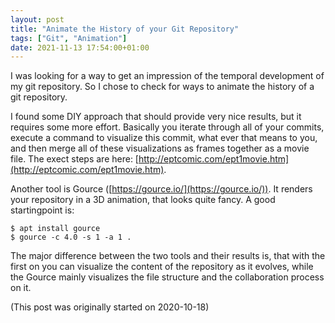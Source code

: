 ```yaml
---
layout: post
title: "Animate the History of your Git Repository"
tags: ["Git", "Animation"]
date: 2021-11-13 17:54:00+01:00
---
```


I was looking for a way to get an impression of the temporal development of my git repository.
So I chose to check for ways to animate the history of a git repository.

I found some DIY approach that should provide very nice results, but it requires some more effort.
Basically you iterate through all of your commits, execute a command to visualize this commit, what ever that means to you, and then merge all of these visualizations as frames together as a movie file.
The exect steps are here: [http://eptcomic.com/ept1movie.htm](http://eptcomic.com/ept1movie.htm).

Another tool is Gource ([https://gource.io/](https://gource.io/)).
It renders your repository in a 3D animation, that looks quite fancy.
A good startingpoint is:

    $ apt install gource
    $ gource -c 4.0 -s 1 -a 1 .

The major difference between the two tools and their results is, that with the first on you can visualize the content of the repository as it evolves, while the Gource mainly visualizes the file structure and the collaboration process on it.

(This post was originally started on 2020-10-18)
